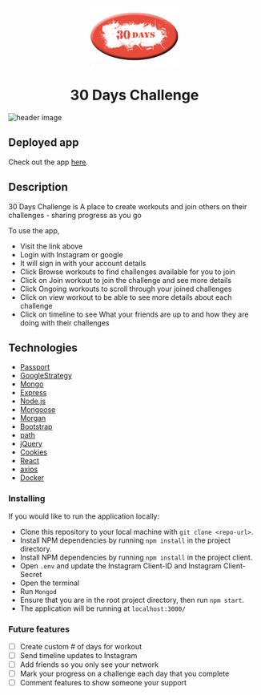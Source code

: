<p align="center">
  <a href="https://project-3.randolphbailey.club/">
    <img  src="client/public/assets/images/LogoLarge.png" width="180" />
  </a>
</p>
<h1 align="center">
  30 Days Challenge
</h1>


![header image](client/public/assets/images/30Days.gif)

## Deployed app
	
Check out the app [here](https://project-3.randolphbailey.club/).

## Description

30 Days Challenge is A place to create workouts and join others on their challenges - sharing progress as you go


To use the app,
- Visit the link above
- Login with Instagram or google
- It will sign in with your account details
- Click Browse workouts to find challenges available for you to join
- Click on Join workout to join the challenge and see more details
- Click Ongoing workouts to scroll through your joined challenges
- Click on view workout to be able to see more details about each challenge 
- Click on timeline to see What your friends are up to and how they are doing with their challenges

## Technologies
- [Passport](http://www.passportjs.org/)
- [GoogleStrategy](http://www.passportjs.org/packages/passport-google-oauth2/)
- [Mongo](https://www.mongodb.com/)
- [Express](https://expressjs.com/)
- [Node.js](https://nodejs.org/en/)
- [Mongoose](https://mongoosejs.com/docs/)
- [Morgan](https://www.loggly.com/docs/node-express-js-morgan-logging/)
- [Bootstrap](https://getbootstrap.com/)
- [path](https://nodejs.org/api/path.html)
- [jQuery](https://jquery.com/)
- [Cookies](https://www.npmjs.com/package/cookies)
- [React](https://reactjs.org/docs/components-and-props.html)
- [axios](https://github.com/axios/axios)
- [Docker](https://www.docker.com/)



### Installing
 
If you would like to run the application locally:
- Clone this repository to your local machine with `git clone <repo-url>`.
- Install NPM dependencies by running `npm install` in the project directory.
- Install NPM dependencies by running `npm install` in the project client.
- Open `.env` and update the Instagram Client-ID and Instagram Client-Secret
- Open the terminal
- Run `Mongod`
- Ensure that you are in the root project directory, then run `npm start`.
- The application will be running at `localhost:3000/`

### Future features
- [ ] Create custom # of days for workout
- [ ] Send timeline updates to Instagram
- [ ] Add friends so you only see your network
- [ ] Mark your progress on a challenge each day that you complete
- [ ] Comment features to show someone your support 
